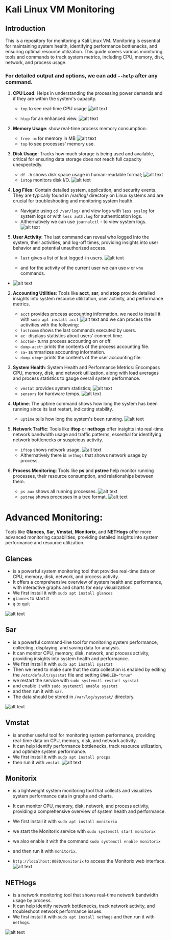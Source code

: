 # Kali Linux VM Monitoring

## Introduction

This is a repository for monitoring a Kali Linux VM. Monitoring is essential for maintaining system health, identifying performance bottlenecks, and ensuring optimal resource utilization. This guide covers various monitoring tools and commands to track system metrics, including CPU, memory, disk, network, and process usage. 

### For detailed output and options, we can add `--help` after any command.

1. **CPU Load**: Helps in understanding the processing power demands and if they are within the system's capacity.

   -  `top` to see real-time CPU usage
  ![alt text](assets/top.png)
 
    - `htop` for an enhanced view.
  ![alt text](assets/htop.png)

2. **Memory Usage**: show real-time process memory consumption:
   - `free -m` for memory in MB
  ![alt text](assets/free-m.png)
   - `top` to see processes' memory use.

3. **Disk Usage**: Tracks how much storage is being used and available, critical for ensuring data storage does not reach full capacity unexpectedly.

   -  `df -h` shows disk space usage in human-readable format; 
  ![alt text](assets/df-h.png)
   -  `iotop` monitors disk I/O.
  ![alt text](assets/iotop.png) 
1. **Log Files**: Contain detailed system, application, and security events. They are typically found in /var/log/ directory on Linux systems and are crucial for troubleshooting and monitoring system health.

   - Navigate using `cd /var/log/` and view logs with `less syslog` for system logs or with `less auth.log` for authentication logs.
   - Althernatively we can use `journalctl` - to view system logs.
  ![alt text](assets/journalctl.png)
  
1. **User Activity**: The last command can reveal who logged into the system, their activities, and log-off times, providing insights into user behavior and potential unauthorized access.

   - `last` gives a list of last logged-in users.
   ![alt text](assets/last.png)

   - and for the activity of the current user we can use `w` or `who` commands.

 - ![alt text](assets/who.png)
  
2. **Accounting Utilities**: Tools like **acct**, **sar**, and **atop** provide detailed insights into system resource utilization, user activity, and performance metrics.

   - `acct` provides process accounting information. we need to install it with `sudo apt install acct` 
  ![alt text](assets/acct.png)
  and we can process the activities with the following: 
   - `lastcomm` shows the last commands executed by users.
   - `ac`- displays statistics about users' connect time.
   - `accton`- turns process accounting on or off.
   - `dump-acct`- prints the contents of the process accounting file.
   - `sa`- summarizes accounting information.
   - `dump-utmp`- prints the contents of the user accounting file.

1. **System Health**: System Health and Performance Metrics: Encompass CPU, memory, disk, and network utilization, along with load averages and process statistics to gauge overall system performance.

   - `vmstat` provides system statistics; 
  ![alt text](assets/vmstat.png)
   - `sensors` for hardware temps.
  ![alt text](assets/sensors.png)
  
1.  **Uptime**: The uptime command shows how long the system has been running since its last restart, indicating stability.

    -  `uptime` tells how long the system's been running.
  ![alt text](assets/uptime.png)
   
1.  **Network Traffic**: Tools like **iftop** or **nethogs** offer insights into real-time network bandwidth usage and traffic patterns, essential for identifying network bottlenecks or suspicious activity.

    -  `iftop` shows network usage.
  ![alt text](assets/iftop.png)
    - Althernatively there is `nethogs` that shows network usage by process.

1. **Process Monitoring**: Tools like **ps** and **pstree** help monitor running processes, their resource consumption, and relationships between them.
  
      -  `ps aux` shows all running processes.
    ![alt text](assets/ps_aux.png)
      -  `pstree` shows processes in a tree format.
    ![alt text](assets/pstree.png)



# Advanced Monitoring:

Tools like **Glances**, **Sar**, **Vmstat**, **Monitorix**, and **NETHogs** offer more advanced monitoring capabilities, providing detailed insights into system performance and resource utilization.

## **Glances** 

- is a powerful system monitoring tool that provides real-time data on CPU, memory, disk, network, and process activity.
-  It offers a comprehensive overview of system health and performance, with interactive graphs and charts for easy visualization.
-  We first install it with `sudo apt install glances`
 - `glances` to start it
 - `q` to quit

 ![alt text](assets/glances.png)


## **Sar** 

- is a powerful command-line tool for monitoring system performance, collecting, displaying, and saving data for analysis. 
- It can monitor CPU, memory, disk, network, and process activity, providing insights into system health and performance. 
- We first install it with `sudo apt install sysstat` 
- Then we need to make sure that the data collection is enabled by editing the `/etc/default/sysstat` file and setting `ENABLED="true"`
- we restart the service with `sudo systemctl restart sysstat`
- and enable it with `sudo systemctl enable sysstat`
- and then run it with `sar`.
- The data should be stored in `/var/log/sysstat/` directory.

![alt text](assets/sar.png)

## **Vmstat** 

- is another useful tool for monitoring system performance, providing real-time data on CPU, memory, disk, and network activity.
-  It can help identify performance bottlenecks, track resource utilization, and optimize system performance. 
-  We first install it with `sudo apt install procps` 
-  then run it with `vmstat`. 
  ![alt text](assets/vmstat2.png)
  
## **Monitorix**

-  is a lightweight system monitoring tool that collects and visualizes system performance data in graphs and charts. 
-  It can monitor CPU, memory, disk, network, and process activity, providing a comprehensive overview of system health and performance.
-  We first install it with `sudo apt install monitorix` 
-  we start the Monitorix service with `sudo systemctl start monitorix`
- we also enable it with the command `sudo systemctl enable monitorix` 
-  and then run it with `monitorix`.

- `http://localhost:8080/monitorix` to access the Monitorix web interface. 
  ![alt text](assets/monitorix.png)


## **NETHogs** 

- is a network monitoring tool that shows real-time network bandwidth usage by process.
-  It can help identify network bottlenecks, track network activity, and troubleshoot network performance issues.
- We first install it with `sudo apt install nethogs` and then run it with `nethogs`.
  
![alt text](assets/nethogs.png) 